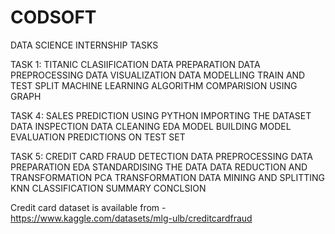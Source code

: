 # CODSOFT
DATA SCIENCE INTERNSHIP TASKS


TASK 1: TITANIC CLASIIFICATION
DATA PREPARATION
DATA PREPROCESSING
DATA VISUALIZATION
DATA MODELLING
TRAIN AND TEST SPLIT
MACHINE LEARNING ALGORITHM
COMPARISION USING GRAPH


TASK 4: SALES PREDICTION USING PYTHON
IMPORTING THE DATASET
DATA INSPECTION
DATA CLEANING
EDA
MODEL BUILDING
MODEL EVALUATION
PREDICTIONS ON TEST SET

TASK 5: CREDIT CARD FRAUD DETECTION
DATA PREPROCESSING
DATA PREPARATION
EDA
STANDARDISING THE DATA
DATA REDUCTION AND TRANSFORMATION
PCA TRANSFORMATION
DATA MINING AND SPLITTING
KNN CLASSIFICATION
SUMMARY 
CONCLSION


Credit card dataset is available from - https://www.kaggle.com/datasets/mlg-ulb/creditcardfraud
